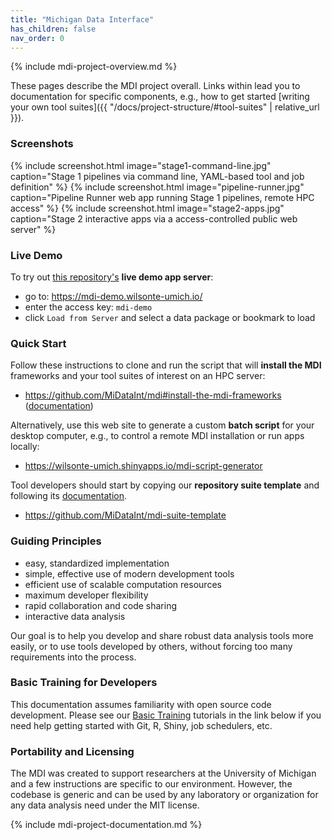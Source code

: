 ```yaml
---
title: "Michigan Data Interface"
has_children: false
nav_order: 0
---
```


<!-- please do not alter the next line -->
{% include mdi-project-overview.md %} 


These pages describe the MDI project overall.
Links within lead you to documentation for 
specific components, e.g., how to get started
[writing your own tool suites]({{ "/docs/project-structure/#tool-suites" | relative_url }}).

### Screenshots

{% include screenshot.html 
   image="stage1-command-line.jpg" 
   caption="Stage 1 pipelines via command line, YAML-based tool and job definition" %}
{% include screenshot.html 
   image="pipeline-runner.jpg" 
   caption="Pipeline Runner web app running Stage 1 pipelines, remote HPC access" %}
{% include screenshot.html 
   image="stage2-apps.jpg" 
   caption="Stage 2 interactive apps via a access-controlled public web server" %}

### Live Demo

To try out 
[this repository's](https://github.com/MiDataInt/demo-mdi-tools)
 **live demo app server**:

- go to: <https://mdi-demo.wilsonte-umich.io/>
- enter the access key: <code>mdi-demo</code>
- click <code>Load from Server</code> and select a data package or bookmark to load

### Quick Start

Follow these instructions to clone and run the script that 
will **install the MDI** frameworks and your tool suites of interest
on an HPC server:

- <https://github.com/MiDataInt/mdi#install-the-mdi-frameworks> 
([documentation](https://midataint.github.io/mdi/docs/installation.html))

Alternatively, use this web site to generate a custom **batch script** for your 
desktop computer, e.g., to control a remote MDI installation or run apps locally:

- <https://wilsonte-umich.shinyapps.io/mdi-script-generator>

Tool developers should start by copying our **repository suite template**
and following its [documentation](https://midataint.github.io/mdi-suite-template).

- <https://github.com/MiDataInt/mdi-suite-template>

### Guiding Principles

- easy, standardized implementation
- simple, effective use of modern development tools
- efficient use of scalable computation resources
- maximum developer flexibility
- rapid collaboration and code sharing
- interactive data analysis

Our goal is to help you develop and share robust
data analysis tools more easily, or to use tools developed by others,
without forcing too many requirements into the process. 

### Basic Training for Developers

This documentation assumes familiarity with open source
code development. Please see our 
[Basic Training](https://midataint.github.io/mdi-basic-training) tutorials 
in the link below if you need help getting started with Git, R,
Shiny, job schedulers, etc.

### Portability and Licensing

The MDI was created to support researchers
at the University of Michigan and a few instructions are specific 
to our environment. However, the codebase is generic and can 
be used by any laboratory or organization for any data analysis need
under the MIT license.


<!-- please do not alter the next line -->
{% include mdi-project-documentation.md %}
